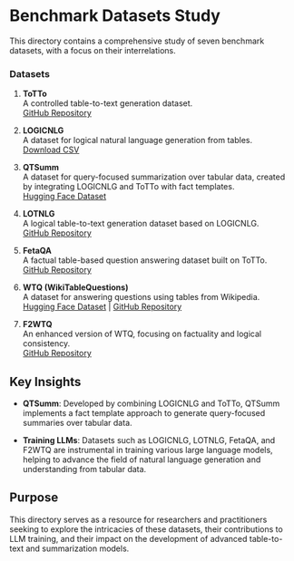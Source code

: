 # Benchmark Datasets Study

This directory contains a comprehensive study of seven benchmark datasets, with a focus on their interrelations.



### Datasets

1. **ToTTo**  
   A controlled table-to-text generation dataset.  
   [GitHub Repository](https://github.com/google-research-datasets/ToTTo)

2. **LOGICNLG**  
   A dataset for logical natural language generation from tables.  
   [Download CSV](https://github.com/wenhuchen/LogicNLG/blob/master/all_csv.zip)

3. **QTSumm**  
   A dataset for query-focused summarization over tabular data, created by integrating LOGICNLG and ToTTo with fact templates.  
   [Hugging Face Dataset](https://huggingface.co/datasets/yale-nlp/QTSumm)

4. **LOTNLG**  
   A logical table-to-text generation dataset based on LOGICNLG.  
   [GitHub Repository](https://github.com/yale-nlp/LLM-T2T/tree/main/data)

5. **FetaQA**  
   A factual table-based question answering dataset built on ToTTo.  
   [GitHub Repository](https://github.com/Yale-LILY/FeTaQA/tree/main/data)

6. **WTQ (WikiTableQuestions)**  
   A dataset for answering questions using tables from Wikipedia.  
   [Hugging Face Dataset](https://huggingface.co/datasets/wikitablequestions) | [GitHub Repository](https://github.com/ppasupat/WikiTableQuestions/tree/master/csv)

7. **F2WTQ**  
   An enhanced version of WTQ, focusing on factuality and logical consistency.  
   [GitHub Repository](https://github.com/yale-nlp/LLM-T2T/tree/main/data)

## Key Insights

- **QTSumm**: Developed by combining LOGICNLG and ToTTo, QTSumm implements a fact template approach to generate query-focused summaries over tabular data.
  
- **Training LLMs**: Datasets such as LOGICNLG, LOTNLG, FetaQA, and F2WTQ are instrumental in training various large language models, helping to advance the field of natural language generation and understanding from tabular data.

## Purpose

This directory serves as a resource for researchers and practitioners seeking to explore the intricacies of these datasets, their contributions to LLM training, and their impact on the development of advanced table-to-text and summarization models.
